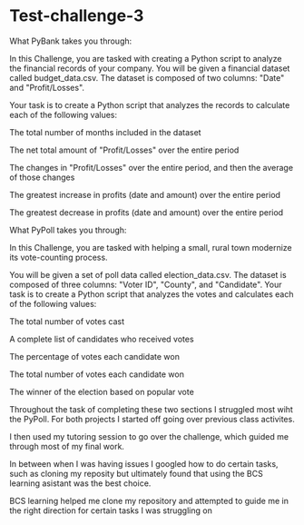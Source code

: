 # Test-challenge-3
What PyBank takes you through:

In this Challenge, you are tasked with creating a Python script to analyze the financial records of your company. You will be given a financial dataset called budget_data.csv. The dataset is composed of two columns: "Date" and "Profit/Losses".

Your task is to create a Python script that analyzes the records to calculate each of the following values:

The total number of months included in the dataset

The net total amount of "Profit/Losses" over the entire period

The changes in "Profit/Losses" over the entire period, and then the average of those changes

The greatest increase in profits (date and amount) over the entire period

The greatest decrease in profits (date and amount) over the entire period

What PyPoll takes you through:

In this Challenge, you are tasked with helping a small, rural town modernize its vote-counting process.

You will be given a set of poll data called election_data.csv. The dataset is composed of three columns: "Voter ID", "County", and "Candidate". Your task is to create a Python script that analyzes the votes and calculates each of the following values:

The total number of votes cast

A complete list of candidates who received votes

The percentage of votes each candidate won

The total number of votes each candidate won

The winner of the election based on popular vote



Throughout the task of completing these two sections I struggled most wiht the PyPoll. For both projects I started off going over previous class activites.

I then used my tutoring session to go over the challenge, which guided me through most of my final work.

In between when I was having issues I googled how to do certain tasks, such as cloning my reposity but ultimately found that using the BCS learning asistant was the best choice.

BCS learning helped me clone my repository and attempted to guide me in the right direction for certain tasks I was struggling on 